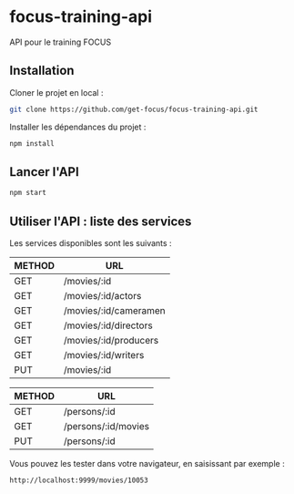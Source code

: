 # focus-training-api
API pour le training FOCUS

## Installation

Cloner le projet en local :

```bash
git clone https://github.com/get-focus/focus-training-api.git
```

Installer les dépendances du projet :

```bash
npm install
```

## Lancer l'API

```bash
npm start
```

## Utiliser l'API : liste des services

Les services disponibles sont les suivants :

| METHOD  | URL                    |
| ------- | ---------------------- |
| GET     | /movies/:id            |
| GET     | /movies/:id/actors     |
| GET     | /movies/:id/cameramen  |
| GET     | /movies/:id/directors  |
| GET     | /movies/:id/producers  |
| GET     | /movies/:id/writers    |
| PUT     | /movies/:id            |

| METHOD  | URL                    |
| ------- | ---------------------- |
| GET     | /persons/:id           |
| GET     | /persons/:id/movies    |
| PUT     | /persons/:id           |

Vous pouvez les tester dans votre navigateur, en saisissant par exemple :
```
http://localhost:9999/movies/10053
```
